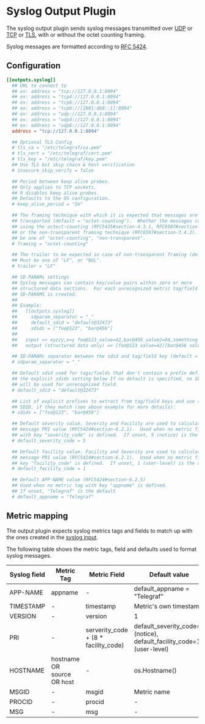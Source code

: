 # Syslog Output Plugin

The syslog output plugin sends syslog messages transmitted over
[UDP](https://tools.ietf.org/html/rfc5426) or
[TCP](https://tools.ietf.org/html/rfc6587) or
[TLS](https://tools.ietf.org/html/rfc5425), with or without the octet counting framing.

Syslog messages are formatted according to
[RFC 5424](https://tools.ietf.org/html/rfc5424).

## Configuration

```toml
[[outputs.syslog]]
  ## URL to connect to
  ## ex: address = "tcp://127.0.0.1:8094"
  ## ex: address = "tcp4://127.0.0.1:8094"
  ## ex: address = "tcp6://127.0.0.1:8094"
  ## ex: address = "tcp6://[2001:db8::1]:8094"
  ## ex: address = "udp://127.0.0.1:8094"
  ## ex: address = "udp4://127.0.0.1:8094"
  ## ex: address = "udp6://127.0.0.1:8094"
  address = "tcp://127.0.0.1:8094"

  ## Optional TLS Config
  # tls_ca = "/etc/telegraf/ca.pem"
  # tls_cert = "/etc/telegraf/cert.pem"
  # tls_key = "/etc/telegraf/key.pem"
  ## Use TLS but skip chain & host verification
  # insecure_skip_verify = false

  ## Period between keep alive probes.
  ## Only applies to TCP sockets.
  ## 0 disables keep alive probes.
  ## Defaults to the OS configuration.
  # keep_alive_period = "5m"

  ## The framing technique with which it is expected that messages are
  ## transported (default = "octet-counting").  Whether the messages come
  ## using the octect-counting (RFC5425#section-4.3.1, RFC6587#section-3.4.1),
  ## or the non-transparent framing technique (RFC6587#section-3.4.2).  Must
  ## be one of "octet-counting", "non-transparent".
  # framing = "octet-counting"

  ## The trailer to be expected in case of non-transparent framing (default = "LF").
  ## Must be one of "LF", or "NUL".
  # trailer = "LF"

  ## SD-PARAMs settings
  ## Syslog messages can contain key/value pairs within zero or more
  ## structured data sections.  For each unrecognized metric tag/field a
  ## SD-PARAMS is created.
  ##
  ## Example:
  ##   [[outputs.syslog]]
  ##     sdparam_separator = "_"
  ##     default_sdid = "default@32473"
  ##     sdids = ["foo@123", "bar@456"]
  ##
  ##   input => xyzzy,x=y foo@123_value=42,bar@456_value2=84,something_else=1
  ##   output (structured data only) => [foo@123 value=42][bar@456 value2=84][default@32473 something_else=1 x=y]

  ## SD-PARAMs separator between the sdid and tag/field key (default = "_")
  # sdparam_separator = "_"

  ## Default sdid used for tags/fields that don't contain a prefix defined in
  ## the explicit sdids setting below If no default is specified, no SD-PARAMs
  ## will be used for unrecognized field.
  # default_sdid = "default@32473"

  ## List of explicit prefixes to extract from tag/field keys and use as the
  ## SDID, if they match (see above example for more details):
  # sdids = ["foo@123", "bar@456"]

  ## Default severity value. Severity and Facility are used to calculate the
  ## message PRI value (RFC5424#section-6.2.1).  Used when no metric field
  ## with key "severity_code" is defined.  If unset, 5 (notice) is the default
  # default_severity_code = 5

  ## Default facility value. Facility and Severity are used to calculate the
  ## message PRI value (RFC5424#section-6.2.1).  Used when no metric field with
  ## key "facility_code" is defined.  If unset, 1 (user-level) is the default
  # default_facility_code = 1

  ## Default APP-NAME value (RFC5424#section-6.2.5)
  ## Used when no metric tag with key "appname" is defined.
  ## If unset, "Telegraf" is the default
  # default_appname = "Telegraf"
```

## Metric mapping

The output plugin expects syslog metrics tags and fields to match up with the
ones created in the [syslog input][].

The following table shows the metric tags, field and defaults used to format syslog messages.

| Syslog field | Metric Tag | Metric Field | Default value |
| --- | --- | --- | --- |
| APP-NAME | appname | - | default_appname = "Telegraf" |
| TIMESTAMP | - | timestamp | Metric's own timestamp |
| VERSION | - | version | 1 |
| PRI | - | serverity_code + (8 * facility_code)| default_severity_code=5 (notice), default_facility_code=1 (user-level)|
| HOSTNAME | hostname OR source OR host | - | os.Hostname() |
| MSGID | - | msgid | Metric name |
| PROCID | - | procid | - |
| MSG | - | msg | - |

[syslog input]: /plugins/inputs/syslog#metrics
